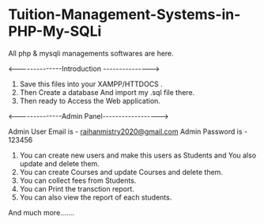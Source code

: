 # Tuition-Management-Systems-in-PHP-My-SQLi
All php &amp; mysqli managements softwares are here.

<--------------Introduction --------------->

1. Save this files into your XAMPP/HTTDOCS .
2. Then Create a database And import my .sql file there.
3. Then ready to Access the Web application.
  
<--------------Admin Panel------------------>

  Admin User Email is - raihanmistry2020@gmail.com
  Admin Password is - 123456

1. You can create new users and make this users as Students and You also update and delete them.
2. You can create Courses and update Courses and delete them.
3. You can collect fees from Students.
4. You can Print the transction report.
5. You can also view the report of each students.


 And much more.......

